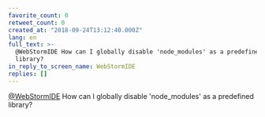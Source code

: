```yaml
---
favorite_count: 0
retweet_count: 0
created_at: "2018-09-24T13:12:40.000Z"
lang: en
full_text: >-
  @WebStormIDE How can I globally disable 'node_modules' as a predefined
  library?
in_reply_to_screen_name: WebStormIDE
replies: []
---
```


[@WebStormIDE](https://twitter.com/WebStormIDE) How can I globally disable
'node_modules' as a predefined library?
